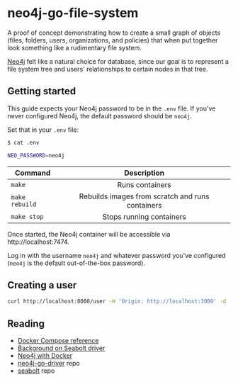 # neo4j-go-file-system

A proof of concept demonstrating how to create
a small graph of objects (files, folders, users, organizations, and policies)
that when put together look something like a rudimentary file system.

[Neo4j](https://neo4j.com/) felt like a natural choice for database, 
since our goal is to represent a file system tree and users' relationships to certain nodes in that tree.

## Getting started
This guide expects your Neo4j password to be in the `.env` file.
If you've never configured Neo4j, the default password should be `neo4j`.

Set that in your `.env` file:
```bash
$ cat .env

NEO_PASSWORD=neo4j
```

| Command        | Description                                      |
| -------------- |:------------------------------------------------:|
| `make`         | Runs containers                                  |
| `make rebuild` | Rebuilds images from scratch and runs containers |
| `make stop`    | Stops running containers                         |

Once started, the Neo4j container will be accessible via http://localhost:7474.

Log in with the username `neo4j` and whatever password you've configured (`neo4j` is the default out-of-the-box password).

## Creating a user
```bash
curl http://localhost:8080/user -H 'Origin: http://localhost:3000' -d '{"email_address": "kevin.chen@irisvr.com",  "full_name": "Kevin Chen"}'
```

## Reading
- [Docker Compose reference](https://docs.docker.com/compose/compose-file/)
- [Background on Seabolt driver](https://medium.com/neo4j/neo4j-go-driver-is-out-fbb4ba5b3a30)
- [Neo4j with Docker](https://neo4j.com/developer/docker/)
- [neo4j-go-driver](https://github.com/neo4j/neo4j-go-driver) repo
- [seabolt](https://github.com/neo4j-drivers/seabolt) repo